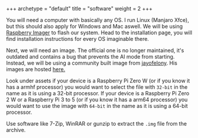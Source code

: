 +++
archetype = "default"
title = "software"
weight = 2
+++

You will need a computer with basically any OS. I run Linux (Manjaro Xfce), but this should also apply for Windows and Mac aswell. We will be using [Raspberry Imager](https://www.raspberrypi.com/software/) to flash our system. Head to the installation page, you will find installation instructions for every OS imaginable there.

Next, we will need an image. The official one is no longer maintained, it's outdated and contains a bug that prevents the AI mode from starting. Instead, we will be using a community built image from [jayofelony](https://github.com/jayofelony). His images are hosted [here.](https://github.com/jayofelony/pwnagotchi/releases)

Look under assets if your device is a Raspberry Pi Zero W (or if you know it has a armhf processor) you would want to select the file with `32-bit` in the name as it is using a 32-bit processor. If your device is a Raspberry Pi Zero 2 W or a Raspberry Pi 3 to 5 (or if you know it has a arm64 processor) you would want to use the image with `64-bit` in the name as it is using a 64-bit processor.

Use software like 7-Zip, WinRAR or gunzip to extract the `.img` file from the archive.

